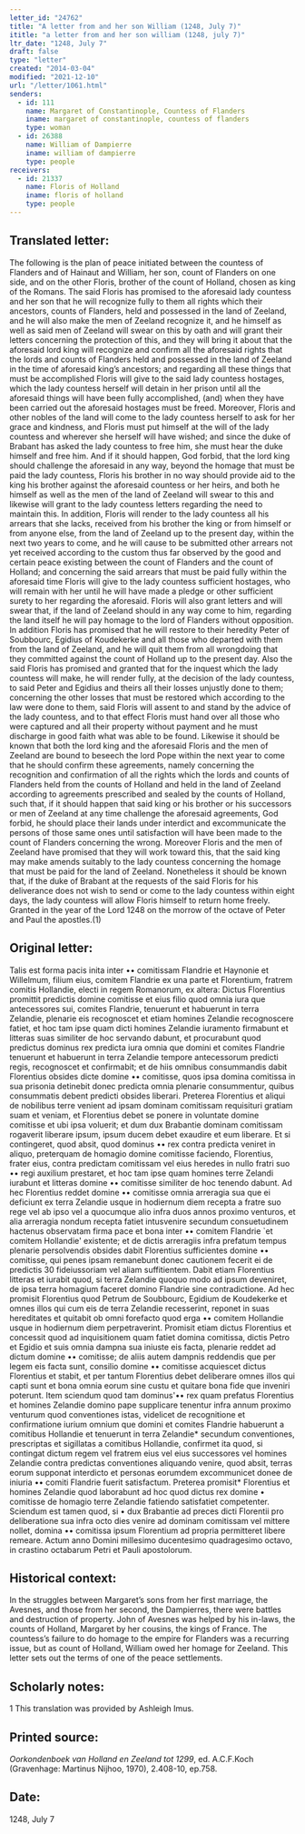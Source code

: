 ```yaml
---
letter_id: "24762"
title: "A letter from and her son William (1248, July 7)"
ititle: "a letter from and her son william (1248, july 7)"
ltr_date: "1248, July 7"
draft: false
type: "letter"
created: "2014-03-04"
modified: "2021-12-10"
url: "/letter/1061.html"
senders:
  - id: 111
    name: Margaret of Constantinople, Countess of Flanders
    iname: margaret of constantinople, countess of flanders
    type: woman
  - id: 26388
    name: William of Dampierre
    iname: william of dampierre
    type: people
receivers:
  - id: 21337
    name: Floris of Holland
    iname: floris of holland
    type: people
---
```

<h2> Translated letter:</h2>The following is the plan of peace initiated between the countess of Flanders and of Hainaut and William, her son, count of Flanders on one side, and on the other Floris, brother of the count of Holland, chosen as king of the Romans.  The said Floris has promised to the aforesaid lady countess and her son that he will recognize fully to them all rights which their ancestors, counts of Flanders, held and possessed in the land of Zeeland, and he will also make the men of Zeeland recognize it, and he himself as well as said men of Zeeland will swear on this by oath and will grant their letters concerning the protection of this, and they will bring it about that the aforesaid lord king will recognize and confirm all the aforesaid rights that the lords and counts of Flanders held and possessed in the land of Zeeland in the time of aforesaid king’s ancestors; and regarding all these things that must be accomplished Floris will give to the said lady countess hostages, which the lady countess herself will detain in her prison until all the aforesaid things will have been fully accomplished, (and) when they have been carried out the aforesaid hostages must be freed.  Moreover, Floris and other nobles of the land will come to the lady countess herself to ask for her grace and kindness, and Floris must put himself at the will of the lady countess and wherever she herself will have wished; and since the duke of Brabant has asked the lady countess to free him, she must hear the duke himself and free him.  And if it should happen, God forbid, that the lord king should challenge the aforesaid in any way, beyond the homage that must be paid the lady countess, Floris his brother in no way should provide aid to the king his brother against the aforesaid countess or her heirs, and both he himself as well as the men of the land of Zeeland will swear to this and likewise will grant to the lady countess letters regarding the need to maintain this.  
In addition, Floris will render to the lady countess all his arrears that she lacks, received from his brother the king or from himself or from anyone else, from the land of Zeeland up to the present day, within the next two years to come, and he will cause to be submitted other arrears not yet received according to the custom thus far observed by the good and certain peace existing between the count of Flanders and the count of Holland; and concerning the said arrears that must be paid fully within the aforesaid time Floris will give to the lady countess sufficient hostages, who will remain with her until he will have made a pledge or other sufficient surety to her regarding the aforesaid.  Floris will also grant letters and will swear that, if the land of Zeeland should in any way come to him, regarding the land itself he will pay homage to the lord of Flanders without opposition.  In addition Floris has promised that he will restore to their heredity Peter of Soubbourc, Egidius of Koudekerke and all those who departed with them from the land of Zeeland, and he will quit them from all wrongdoing that they committed against the count of Holland up to the present day.  Also the said Floris has promised and granted that for the inquest which the lady countess will make, he will render fully, at the decision of the lady countess, to said Peter and Egidius and theirs all their losses unjustly done to them; concerning the other losses that must be restored which according to the law were done to them, said Floris will assent to and stand by the advice of the lady countess, and to that effect Floris must hand over all those who were captured and all their property without payment and he must discharge in good faith what was able to be found.  
Likewise it should be known that both the lord king and the aforesaid Floris and the men of Zeeland are bound to beseech the lord Pope within the next year to come that he should confirm these agreements, namely concerning the recognition and confirmation of all the rights which the lords and counts of Flanders held from the counts of Holland and held in the land of Zeeland according to agreements prescribed and sealed by the counts of Holland, such that, if it should happen that said king or his brother or his successors or men of Zeeland at any time challenge the aforesaid agreements, God forbid, he should place their lands under interdict and excommunicate the persons of those same ones until satisfaction will have been made to the count of Flanders concerning the wrong.  Moreover Floris and the men of Zeeland have promised that they will work toward this, that the said king may make amends suitably to the lady countess concerning the homage that must be paid for the land of Zeeland.  Nonetheless it should be known that, if the duke of Brabant at the requests of the said Floris for his deliverance does not wish to send or come to the lady countess within eight days, the lady countess will allow Floris himself to return home freely.
Granted in the year of the Lord 1248 on the morrow of the octave of Peter and Paul the apostles.(1)
<h2 class="mt-4"> Original letter:</h2>Talis est forma pacis inita inter •• comitissam Flandrie et Haynonie et Willelmum, filium eius, comitem Flandrie ex una parte et Florentium, fratrem comitis Hollandie, electi in regem Romanorum, ex altera: Dictus Florentius promittit predictis domine comitisse et eius filio quod omnia iura que antecessores sui, comites Flandrie, tenuerunt et habuerunt in terra Zelandie, plenarie eis recognoscet et etiam homines Zelandie recognoscere fatiet, et hoc tam ipse quam dicti homines Zelandie iuramento firmabunt et litteras suas similiter de hoc servando dabunt, et procurabunt quod predictus dominus rex predicta iura omnia que domini et comites Flandrie tenuerunt et habuerunt in terra Zelandie tempore antecessorum predicti regis, recognoscet et confirmabit; et de hiis omnibus consummandis dabit Florentius obsides dicte domine •• comitisse, quos ipsa domina comitissa in sua prisonia detinebit donec predicta omnia plenarie consummentur, quibus consummatis debent predicti obsides liberari. Preterea Florentius et aliqui de nobilibus terre venient ad ipsam dominam comitissam requisituri gratiam suam et veniam, et Florentius debet se ponere in voluntate domine comitisse et ubi ipsa voluerit; et dum dux Brabantie dominam comitissam rogaverit liberare ipsum, ipsum ducem debet exaudire et eum liberare. Et si contingeret, quod absit, quod dominus •• rex contra predicta veniret in aliquo, preterquam de homagio domine comitisse faciendo, Florentius, frater eius, contra predictam comitissam vel eius heredes in nullo fratri suo •• regi auxilium prestaret, et hoc tam ipse quam homines terre Zelandi iurabunt et litteras domine •• comitisse similiter de hoc tenendo dabunt. Ad hec Florentius reddet domine •• comitisse omnia arreragia sua que ei deficiunt ex terra Zelandie usque in hodiernum diem recepta a fratre suo rege vel ab ipso vel a quocumque alio infra duos annos proximo venturos, et alia arreragia nondum recepta fatiet intusvenire secundum consuetudinem hactenus observatam firma pace et bona inter •• comitem Flandrie `et comitem Hollandie' existente; et de dictis arreragiis infra prefatum tempus plenarie persolvendis obsides dabit Florentius sufficientes domine •• comitisse, qui penes ipsam remanebunt donec cautionem fecerit ei de predictis 30 fideiussoriam vel aliam suffitientem. Dabit etiam Florentius litteras et iurabit quod, si terra Zelandie quoquo modo ad ipsum deveniret, de ipsa terra homagium faceret domino Flandrie sine contradictione. Ad hec promisit Florentius quod Petrum de Soubbourc, Egidium de Koudekerke et omnes illos qui cum eis de terra Zelandie recesserint, reponet in suas hereditates et quitabit ob omni forefacto quod erga •• comitem Hollandie usque in hodiernum diem perpetraverint. Promisit etiam dictus Florentius et concessit quod ad inquisitionem quam fatiet domina comitissa, dictis Petro et Egidio et suis omnia dampna sua iniuste eis facta, plenarie reddet ad dictum domine •• comitisse; de aliis autem dampnis reddendis que per legem eis facta sunt, consilio domine •• comitisse acquiescet dictus Florentius et stabit, et per tantum Florentius debet deliberare omnes illos qui capti sunt et bona omnia eorum sine custu et quitare bona fide que inveniri poterunt. Item sciendum quod tam dominus'•• rex quam prefatus Florentius et homines Zelandie domino pape supplicare tenentur infra annum proximo venturum quod conventiones istas, videlicet de recognitione et confirmatione iurium omnium que domini et comites Flandrie habuerunt a comitibus Hollandie et tenuerunt in terra Zelandie* secundum conventiones, prescriptas et sigillatas a comitibus Hollandie, confirmet ita quod, si contingat dictum regem vel fratrem eius vel eius successores vel homines Zelandie contra predictas conventiones aliquando venire, quod absit, terras eorum supponat interdicto et personas eorumdem excommunicet donee de iniuria •• comiti Flandrie fuerit satisfactum. Preterea promisit* Florentius et homines Zelandie quod laborabunt ad hoc quod dictus rex domine • comitisse de homagio terre Zelandie fatiendo satisfatiet competenter. Sciendum est tamen quod, si • dux Brabantie ad preces dicti Florentii pro deliberatione sua infra octo dies venire ad dominam comitissam vel mittere nollet, domina  •• comitissa ipsum Florentium ad propria permitteret libere remeare.
Actum anno Domini millesimo ducentesimo quadragesimo octavo, in crastino octabarum Petri et Pauli apostolorum.
<h2 class="mt-4"> Historical context:</h2>In the struggles between Margaret’s sons from her first marriage, the Avesnes, and those from her second, the Dampierres, there were battles and destruction of property.  John of Avesnes was helped by his in-laws, the counts of Holland,  Margaret by her cousins, the kings of France.   The countess’s failure to do homage to the empire for Flanders was a recurring issue, but as count of Holland, William owed her homage for Zeeland. This letter sets out the terms of one of the peace settlements.
<h2 class="mt-4"> Scholarly notes:</h2>1 This translation was provided by Ashleigh Imus.
<h2 class="mt-4"> Printed source:</h2><p><em>Oorkondenboek van Holland en Zeeland tot 1299</em>, ed. A.C.F.Koch (Gravenhage: Martinus Nijhoo, 1970), 2.408-10, ep.758.</p><h2 class="mt-4"> Date:</h2>1248, July 7